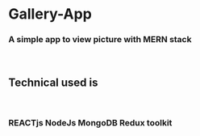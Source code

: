 <h1>Gallery-App</h1>
<div>
<h3>A simple app to view picture with MERN stack</h3>
<br/>
<h2>
Technical used is 
</h2>
<br/>
<h3>
REACTjs NodeJs MongoDB Redux toolkit
</h3>
</div>
